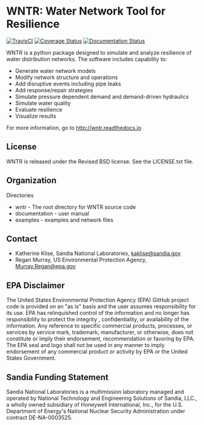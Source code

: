 WNTR: Water Network Tool for Resilience
=======================================

[![TravisCI](https://travis-ci.org/sandialabs/WNTR.svg?branch=master)](https://travis-ci.org/sandialabs/WNTR)
[![Coverage Status](https://coveralls.io/repos/github/sandialabs/WNTR/badge.svg?branch=master)](https://coveralls.io/github/sandialabs/WNTR?branch=master)
[![Documentation Status](https://readthedocs.org/projects/wntr/badge/?version=latest)](http://wntr.readthedocs.io/en/latest/?badge=latest)

WNTR is a python package designed to simulate and analyze resilience of 
water distribution networks.  The software includes capability to:

* Generate water network models
* Modify network structure and operations
* Add disruptive events including pipe leaks
* Add response/repair strategies
* Simulate pressure dependent demand and demand-driven hydraulics
* Simulate water quality 
* Evaluate resilience 
* Visualize results

For more information, go to http://wntr.readthedocs.io

License
------------

WNTR is released under the Revised BSD license.  See the LICENSE.txt file.

Organization
------------

Directories
  * wntr - The root directory for WNTR source code
  * documentation - user manual
  * examples - examples and network files

Contact
--------

   * Katherine Klise, Sandia National Laboratories, kaklise@sandia.gov
   * Regan Murray, US Environmental Protection Agency, Murray.Regan@epa.gov

EPA Disclaimer
-----------------

The United States Environmental Protection Agency (EPA) GitHub project code is provided on an "as is" 
basis and the user assumes responsibility for its use. EPA has relinquished control of the information and 
no longer has responsibility to protect the integrity , confidentiality, or availability of the information. Any 
reference to specific commercial products, processes, or services by service mark, trademark, manufacturer, 
or otherwise, does not constitute or imply their endorsement, recommendation or favoring by EPA. The EPA 
seal and logo shall not be used in any manner to imply endorsement of any commercial product or activity 
by EPA or the United States Government.

Sandia Funding Statement
--------------------------------

Sandia National Laboratories is a multimission laboratory managed and operated by National Technology and 
Engineering Solutions of Sandia, LLC., a wholly owned subsidiary of Honeywell International, Inc., for the 
U.S. Department of Energy's National Nuclear Security Administration under contract DE-NA-0003525.
